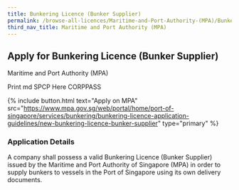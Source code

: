 ```yaml
---
title: Bunkering Licence (Bunker Supplier)
permalink: /browse-all-licences/Maritime-and-Port-Authority-(MPA)/Bunkering-Licence-(Bunker-Supplier)
third_nav_title: Maritime and Port Authority (MPA)
---
```


## Apply for Bunkering Licence (Bunker Supplier)

Maritime and Port Authority (MPA)

Print md SPCP Here CORPPASS

{% include button.html text="Apply on MPA" src="https://www.mpa.gov.sg/web/portal/home/port-of-singapore/services/bunkering/bunkering-licence-application-guidelines/new-bunkering-licence-bunker-supplier" type="primary" %}

### Application Details

<p>A company shall possess a valid Bunkering Licence (Bunker Supplier) issued by the Maritime and Port Authority of Singapore (MPA) in order to supply bunkers to vessels in the Port of Singapore using its own delivery documents.</p>

